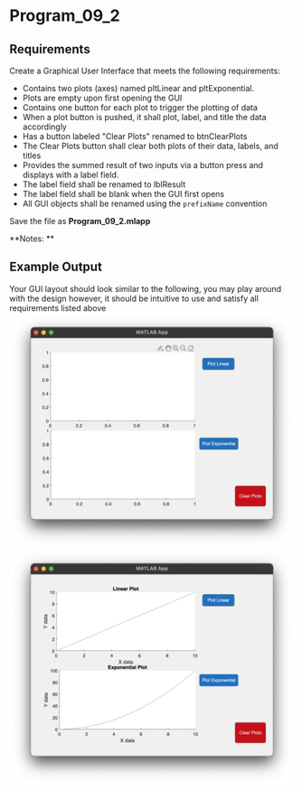 # Program\_09\_2
## Requirements
Create a Graphical User Interface that meets the following requirements:
* Contains two plots (axes) named pltLinear and pltExponential.
* Plots are empty upon first opening the GUI
* Contains one button for each plot to trigger the plotting of data
* When a plot button is pushed, it shall plot, label, and title the data accordingly
* Has a button labeled "Clear Plots" renamed to btnClearPlots
* The Clear Plots button shall clear both plots of their data, labels, and titles
* Provides the summed result of two inputs via a button press and displays with a label field. 
* The label field shall be renamed to lblResult
* The label field shall be blank when the GUI first opens
* All GUI objects shall be renamed using the `prefixName` convention

Save the file as **Program_09_2.mlapp**

**Notes: **

## Example Output
Your GUI layout should look similar to the following, you may play around with the design however, it should be intuitive to use and satisfy all requirements listed above
![Program_09_2_Example_Output_1.png](images/Program_09_2_Example_Output_1.png "Program_09_2_Example_Output_1.png")
![Program_09_2_Example_Output_2.png](images/Program_09_2_Example_Output_2.png)